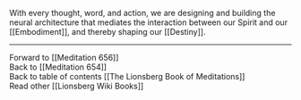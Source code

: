 With every thought, word, and action, we are designing and building the neural architecture that mediates the interaction between our Spirit and our [[Embodiment]], and thereby shaping our [[Destiny]]. 

___

Forward to [[Meditation 656]]  
Back to [[Meditation 654]]  
Back to table of contents [[The Lionsberg Book of Meditations]]  
Read other [[Lionsberg Wiki Books]] 
